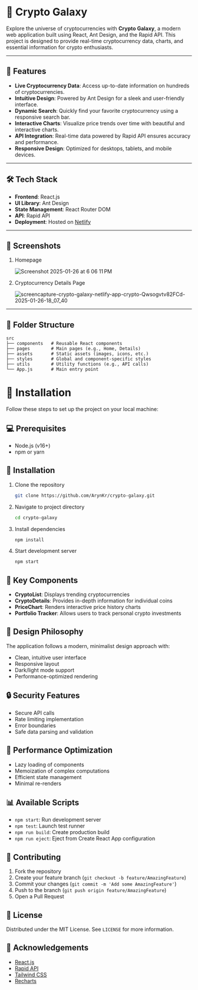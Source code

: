 # 🌌 Crypto Galaxy  

Explore the universe of cryptocurrencies with **Crypto Galaxy**, a modern web application built using React, Ant Design, and the Rapid API. This project is designed to provide real-time cryptocurrency data, charts, and essential information for crypto enthusiasts.  

---

## 🚀 Features  

- **Live Cryptocurrency Data**: Access up-to-date information on hundreds of cryptocurrencies.  
- **Intuitive Design**: Powered by Ant Design for a sleek and user-friendly interface.  
- **Dynamic Search**: Quickly find your favorite cryptocurrency using a responsive search bar.  
- **Interactive Charts**: Visualize price trends over time with beautiful and interactive charts.  
- **API Integration**: Real-time data powered by Rapid API ensures accuracy and performance.  
- **Responsive Design**: Optimized for desktops, tablets, and mobile devices.  

---

## 🛠️ Tech Stack  

- **Frontend**: React.js  
- **UI Library**: Ant Design  
- **State Management**: React Router DOM  
- **API**: Rapid API  
- **Deployment**: Hosted on [Netlify](https://netlify.com)  

---

## 📸 Screenshots  
 

1. Homepage
   
     ![Screenshot 2025-01-26 at 6 06 11 PM](https://github.com/user-attachments/assets/bad14529-d0a8-4c61-a93d-839f139b5ba2)
   
2. Cryptocurrency Details Page
   
    ![screencapture-crypto-galaxy-netlify-app-crypto-Qwsogvtv82FCd-2025-01-26-18_07_40](https://github.com/user-attachments/assets/1dd2004c-ae0a-454d-bbec-e52193e7cbbe)
   

---

## 📂 Folder Structure  

```plaintext
src  
├── components   # Reusable React components  
├── pages        # Main pages (e.g., Home, Details)  
├── assets       # Static assets (images, icons, etc.)  
├── styles       # Global and component-specific styles  
├── utils        # Utility functions (e.g., API calls)  
└── App.js       # Main entry point
```

# 🌟 Installation  

Follow these steps to set up the project on your local machine:  

## 💻 Prerequisites

- Node.js (v16+)
- npm or yarn

## 🔧 Installation

1. Clone the repository
   ```bash
   git clone https://github.com/ArynKr/crypto-galaxy.git
   ```

2. Navigate to project directory
   ```bash
   cd crypto-galaxy
   ```

3. Install dependencies
   ```bash
   npm install
   ```

5. Start development server
   ```bash
   npm start
   ```

## 🌟 Key Components

- **CryptoList**: Displays trending cryptocurrencies
- **CryptoDetails**: Provides in-depth information for individual coins
- **PriceChart**: Renders interactive price history charts
- **Portfolio Tracker**: Allows users to track personal crypto investments

## 🎨 Design Philosophy

The application follows a modern, minimalist design approach with:
- Clean, intuitive user interface
- Responsive layout
- Dark/light mode support
- Performance-optimized rendering

## 🔒 Security Features

- Secure API calls
- Rate limiting implementation
- Error boundaries
- Safe data parsing and validation

## 🚀 Performance Optimization

- Lazy loading of components
- Memoization of complex computations
- Efficient state management
- Minimal re-renders

## 📊 Available Scripts

- `npm start`: Run development server
- `npm test`: Launch test runner
- `npm run build`: Create production build
- `npm run eject`: Eject from Create React App configuration

## 🤝 Contributing

1. Fork the repository
2. Create your feature branch (`git checkout -b feature/AmazingFeature`)
3. Commit your changes (`git commit -m 'Add some AmazingFeature'`)
4. Push to the branch (`git push origin feature/AmazingFeature`)
5. Open a Pull Request

## 📄 License

Distributed under the MIT License. See `LICENSE` for more information.

## 🙏 Acknowledgements

- [React.js](https://reactjs.org/)
- [Rapid API](https://www.rapidapi.com/)
- [Tailwind CSS](https://tailwindcss.com/)
- [Recharts](http://recharts.org/)
